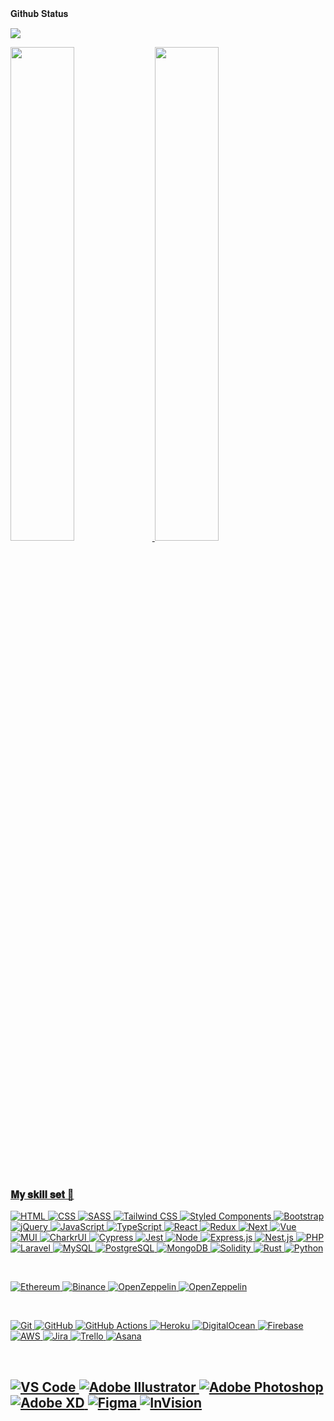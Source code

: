 
<!DOCTYPE html>
<html lang="en">
<head>
  <meta charset="UTF-8">
  <meta http-equiv="X-UA-Compatible" content="IE=edge">
  <meta name="viewport" content="width=device-width, initial-scale=1.0">
  <link rel="stylesheet" href="./styles/main.css">
</head>
<body>
𝐆𝐢𝐭𝐡𝐮𝐛 𝐒𝐭𝐚𝐭𝐮𝐬
  
![](https://komarev.com/ghpvc/?username=legendx0333&color=blueviolet)
<div id='profile-them'><a class='github-status' href='https://github.com/legendx0333'><img width="45%" src='https://github-readme-stats.vercel.app/api?username=legendx0333&show_icons=true&theme=radical' />
<a class='Most-used-languages' href='https://github.com/legendx0333'><img width="45%" id='github-status' src='https://github-readme-stats.vercel.app/api/top-langs/?username=legendx0333&layout=compact' />
</div>

<!-- [![Anurag's GitHub stats](https://github-readme-stats.vercel.app/api?username=legendx0333&show_icons=true&theme=radical)](https://github.com/legendx0333)
[![Top Langs](https://github-readme-stats.vercel.app/api/top-langs/?username=legendx0333&layout=compact)](https://github.com/legendx0333)  -->
<br/><br/>

### 𝐌𝐲 𝐬𝐤𝐢𝐥𝐥 𝐬𝐞𝐭 🧰

![HTML](https://img.shields.io/badge/HTML5-E34F26?style=for-the-badge&logo=html5&logoColor=white)
![CSS](https://img.shields.io/badge/CSS3-1572B6?style=for-the-badge&logo=css3&logoColor=white)
![SASS](https://img.shields.io/badge/SASS-cc6699.svg?style=for-the-badge&logo=SASS&logoColor=white)
![Tailwind CSS](https://img.shields.io/badge/tailwindcss-06B6D4.svg?style=for-the-badge&logo=tailwind-css&logoColor=white)
![Styled Components](https://img.shields.io/badge/styled%20components-DB7093.svg?style=for-the-badge&logo=styled-components&logoColor=white)
![Bootstrap](https://img.shields.io/badge/bootstrap-7952B3.svg?style=for-the-badge&logo=bootstrap&logoColor=white)
![jQuery](https://img.shields.io/badge/jquery-0769AD.svg?style=for-the-badge&logo=jquery&logoColor=white)
![JavaScript](https://img.shields.io/badge/javascript-F7DF1E.svg?style=for-the-badge&logo=javascript&logoColor=white)
![TypeScript](https://img.shields.io/badge/typescript-3178C6.svg?style=for-the-badge&logo=typescript&logoColor=white)
![React](https://img.shields.io/badge/react-61DAFB.svg?style=for-the-badge&logo=react&logoColor=white)
![Redux](https://img.shields.io/badge/redux-764ABC.svg?style=for-the-badge&logo=redux&logoColor=white)
![Next](https://img.shields.io/badge/Next.js-000000.svg?style=for-the-badge&logo=next.js&logoColor=white)
![Vue](https://img.shields.io/badge/Vue.js-4FC08D.svg?style=for-the-badge&logo=vue.js&logoColor=white)
![MUI](https://img.shields.io/badge/MUI-007FFF.svg?style=for-the-badge&logo=mui&logoColor=white)
![CharkrUI](https://img.shields.io/badge/ChakraUI-319795.svg?style=for-the-badge&logo=chakraui&logoColor=white)
![Cypress](https://img.shields.io/badge/cypress-17202C.svg?style=for-the-badge&logo=cypress&logoColor=white)
![Jest](https://img.shields.io/badge/jest-C21325.svg?style=for-the-badge&logo=jest&logoColor=white)
![Node](https://img.shields.io/badge/node.js-339933?style=for-the-badge&logo=node.js&logoColor=white)
![Express.js](https://img.shields.io/badge/express.js-000000.svg?style=for-the-badge&logo=express&logoColor=%white)
![Nest.js](https://img.shields.io/badge/nestjs-E0234E.svg?style=for-the-badge&logo=nestjs&logoColor=white)
![PHP](https://img.shields.io/badge/PHP-777BB4?style=for-the-badge&logo=php&logoColor=white)
![Laravel](https://img.shields.io/badge/laravel-FF2D20.svg?style=for-the-badge&logo=laravel&logoColor=white)
![MySQL](https://img.shields.io/badge/mysql-4479A1.svg?style=for-the-badge&logo=mysql&logoColor=white)
![PostgreSQL](https://img.shields.io/badge/postgres-4169E1.svg?style=for-the-badge&logo=postgresql&logoColor=white)
![MongoDB](https://img.shields.io/badge/mongodb-00ED64.svg?style=for-the-badge&logo=mongodb&logoColor=white)
![Solidity](https://img.shields.io/badge/solidity-363636?style=for-the-badge&logo=solidity&logoColor=white)
![Rust](https://img.shields.io/badge/rust-000000?style=for-the-badge&logo=rust&logoColor=white)
![Python](https://img.shields.io/badge/python-3776AB.svg?style=for-the-badge&logo=python&logoColor=white)

<br/>

![Ethereum](https://img.shields.io/badge/Ethereum-3C3C3D.svg?style=for-the-badge&logo=ethereum&logoColor=white)
![Binance](https://img.shields.io/badge/binance-F0B90B.svg?style=for-the-badge&logo=binance&logoColor=white)
![OpenZeppelin](https://img.shields.io/badge/OpenZeppelin-4E5EE4.svg?style=for-the-badge&logo=OpenZeppelin&logoColor=white)
![OpenZeppelin](https://img.shields.io/badge/web3-F16822.svg?style=for-the-badge&logo=web3.js&logoColor=white)

<br/>

![Git](https://img.shields.io/badge/git-F05032.svg?style=for-the-badge&logo=git&logoColor=white)
![GitHub](https://img.shields.io/badge/github-181717.svg?style=for-the-badge&logo=github&logoColor=white)
![GitHub Actions](https://img.shields.io/badge/github%20actions-2088FF.svg?style=for-the-badge&logo=github%20actions&logoColor=white)
![Heroku](https://img.shields.io/badge/Heroku-430098.svg?style=for-the-badge&logo=heroku&logoColor=white)
![DigitalOcean](https://img.shields.io/badge/DigitalOcean-0080FF.svg?style=for-the-badge&logo=DigitalOcean&logoColor=white)
![Firebase](https://img.shields.io/badge/firebase-FFCA28.svg?style=for-the-badge&logo=firebase&logoColor=white)
![AWS](https://img.shields.io/badge/amazon%20aws-232F3E.svg?style=for-the-badge&logo=amazon%20aws&logoColor=white)
![Jira](https://img.shields.io/badge/Jira-0052CC.svg?style=for-the-badge&logo=Jira&logoColor=white)
![Trello](https://img.shields.io/badge/Trello-0052CC.svg?style=for-the-badge&logo=Trello&logoColor=white)
![Asana](https://img.shields.io/badge/Asana-273347.svg?style=for-the-badge&logo=asana&logoColor=white)

<br/>

![VS Code](https://img.shields.io/badge/Visual%20Studio%20Code-007ACC.svg?style=for-the-badge&logo=Visual%20Studio%20Code&logoColor=white)
![Adobe Illustrator](https://img.shields.io/badge/adobe%20illustrator-FF9A00.svg?style=for-the-badge&logo=adobe%20illustrator&logoColor=white)
![Adobe Photoshop](https://img.shields.io/badge/adobe%20photoshop-31A8FF.svg?style=for-the-badge&logo=adobe%20photoshop&logoColor=white)
![Adobe XD](https://img.shields.io/badge/Adobe%20XD-FF61F6?style=for-the-badge&logo=Adobe%20XD&logoColor=white)
![Figma](https://img.shields.io/badge/figma-F24E1E.svg?style=for-the-badge&logo=figma&logoColor=white)
![InVision](https://img.shields.io/badge/invision-FF3366.svg?style=for-the-badge&logo=invision&logoColor=white)
------------------------
</body>
</html>
